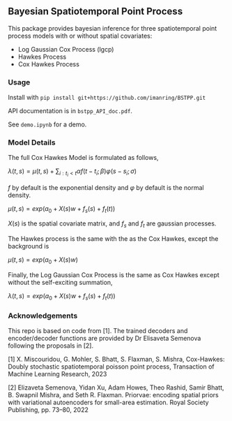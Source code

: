 ## Bayesian Spatiotemporal Point Process

This package provides bayesian inference for three spatiotemporal point process models with or without spatial covariates:
- Log Gaussian Cox Process (lgcp)
- Hawkes Process
- Cox Hawkes Process


### Usage

Install with
```pip install git+https://github.com/imanring/BSTPP.git```

API documentation is in ```bstpp_API_doc.pdf```.

See ```demo.ipynb``` for a demo.

### Model Details

The full Cox Hawkes Model is formulated as follows,


$\lambda(t,s) = \mu(t,s) + \sum_{i:t_i < t}{\alpha f(t-t_i;\beta) \varphi(s-s_i;\sigma)}$



$f$ by default is the exponential density and $\varphi$ by default is the normal density.



$\mu(t,s) = exp(a_0 + X(s)w + f_s(s) + f_t(t))$



$X(s)$ is the spatial covariate matrix, and $f_s$ and $f_t$ are gaussian processes.


The Hawkes process is the same with the as the Cox Hawkes, except the background is


$\mu(t,s) = exp(a_0 + X(s)w)$


Finally, the Log Gaussian Cox Process is the same as Cox Hawkes except without the self-exciting summation,


$\lambda(t,s) = exp(a_0 + X(s)w + f_s(s) + f_t(t))$

### Acknowledgements

This repo is based on code from [1]. The trained decoders and encoder/decoder functions are provided by Dr Elisaveta Semenova following the proposals in [2]. 


[1] X. Miscouridou, G. Mohler, S. Bhatt, S. Flaxman, S. Mishra, Cox-Hawkes: Doubly stochastic spatiotemporal poisson point process, Transaction of Machine Learning Research, 2023

[2] Elizaveta Semenova, Yidan Xu, Adam Howes, Theo Rashid, Samir Bhatt, B. Swapnil Mishra, and Seth R.
Flaxman. Priorvae: encoding spatial priors with variational autoencoders for small-area estimation. Royal
Society Publishing, pp. 73–80, 2022 

